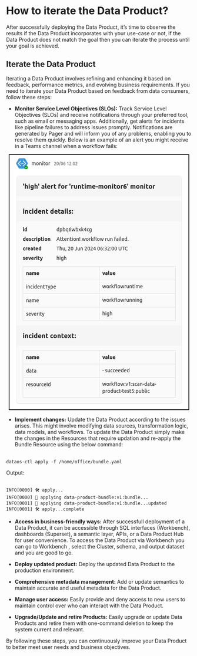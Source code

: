 # How to iterate the Data Product?

After successfully deploying the Data Product, it’s time to observe the results if the Data Product incorporates with your use-case or not, If the Data Product does not match the goal then you can iterate the process until your goal is achieved. 

## Iterate the Data Product
Iterating a Data Product involves refining and enhancing it based on feedback, performance metrics, and evolving business requirements. If you need to iterate your Data Product based on feedback from data consumers, follow these steps:

- **Monitor Service Level Objectives (SLOs):** Track Service Level Objectives (SLOs) and receive notifications through your preferred tool, such as email or messaging apps. Additionally, get alerts for incidents like pipeline failures to address issues promptly. Notifications are generated by Pager and will inform you of any problems, enabling you to resolve them quickly. Below is an example of an alert you might receive in a Teams channel when a workflow fails:

<div style="text-align: center;">
  <img src="/products/data_product/how_to_guides/image.png" style="border:2px solid black; width: auto; height: 25%;">
</div>

- **Implement changes:** Update the Data Product according to the issues arises. This might involve modifying data sources, transformation logic, data models, and workflows. To update the Data Product simply make the changes in the Resources that require updation and re-apply the Bundle Resource using the below command:

```shell

dataos-ctl apply -f /home/office/bundle.yaml

```
Output:

```shell

INFO[0000] 🛠 apply...                                   
INFO[0000] 🔧 applying data-product-bundle:v1:bundle...   
INFO[0001] 🔧 applying data-product-bundle:v1:bundle...updated 
INFO[0001] 🛠 apply...complete 

```

- **Access in business-friendly ways:** After successfull deployment of a Data Product, it can be accessible through SQL interfaces (Workbench), dashboards (Superset), a semantic layer, APIs, or a Data Product Hub for user convenience. To access the Data Product via Workbench you can go to Workbench , select the Cluster, schema, and output dataset and you are good to go. 

- **Deploy updated product:** Deploy the updated Data Product to the production environment.

- **Comprehensive metadata management:** Add or update semantics to maintain accurate and useful metadata for the Data Product.

- **Manage user access:** Easily provide and deny access to new users to maintain control over who can interact with the Data Product.

- **Upgrade/Update and retire Products:** Easily upgrade or update Data Products and retire them with one-command deletion to keep the system current and relevant.

By following these steps, you can continuously improve your Data Product to better meet user needs and business objectives.